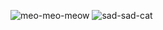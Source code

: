 
![meo-meo-meow](https://github.com/lavermeanyou/lavermeanyou/assets/165126660/01514f35-db3b-49bb-90e0-5b50ac842d10) ![sad-sad-cat](https://github.com/lavermeanyou/lavermeanyou/assets/165126660/143d85e4-9b47-4c9d-9d80-f04f912f1b67)
